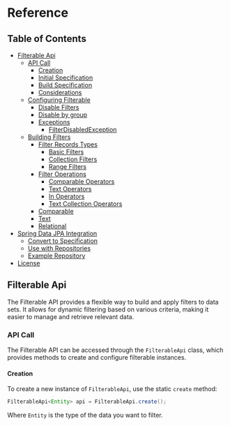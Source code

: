 # Reference

## Table of Contents

- [Filterable Api](#filterable-api)
    - [API Call](#API-call)
        - [Creation](#creation)
        - [Initial Specification](#initial-specification)
        - [Build Specification](#build-specification)
        - [Considerations](#considerations)
    - [Configuring Filterable](#configuring-filterable)
        - [Disable Filters](#disabling-filters)
        - [Disable by group](#disable-by-group)
        - [Exceptions](#exceptions)
            - [FilterDisabledException](#filterdisabledexception)
    - [Building Filters](#building-filters)
        - [Filter Records Types](#filter-records-types)
            - [Basic Filters](#basic-filters)
            - [Collection Filters](#collection-filters)
            - [Range Filters](#range-filters)
        - [Filter Operations](#filter-operations)
            - [Comparable Operators](#comparable-operators)
            - [Text Operators](#text-operators)
            - [In Operators](#in-operators)
            - [Text Collection Operators](#text-collection-operators)
        - [Comparable](#comparable)
        - [Text](#text)
        - [Relational](#relational)
- [Spring Data JPA Integration](#spring-data-jpa-integration)
    - [Convert to Specification](#convert-to-specification)
    - [Use with Repositories](#use-with-repositories)
    - [Example Repository](#example-repository)
- [License](#license)

## Filterable Api

The Filterable API provides a flexible way to build and apply filters to data sets. It allows for dynamic filtering
based on various criteria, making it easier to manage and retrieve relevant data.

### API Call
The Filterable API can be accessed through the `FilterableApi` class, which provides methods to create and configure
filterable instances.

#### Creation
To create a new instance of `FilterableApi`, use the static `create` method:
```java
FilterableApi<Entity> api = FilterableApi.create();
```
Where `Entity` is the type of the data you want to filter.